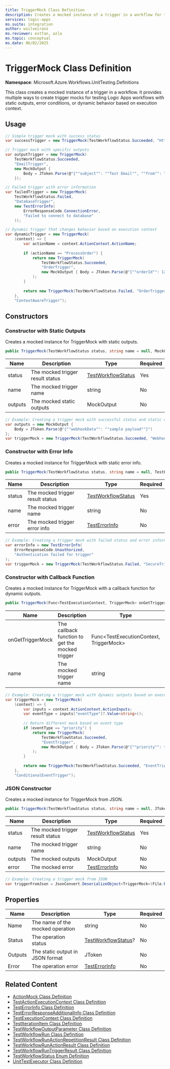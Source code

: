 ```yaml
---
title: TriggerMock Class Definition
description: Creates a mocked instance of a trigger in a workflow for testing purposes
services: logic-apps
ms.suite: integration
author: wsilveiranz
ms.reviewer: estfan, azla
ms.topic: conceptual
ms.date: 06/02/2025
---
```


# TriggerMock Class Definition

**Namespace**: Microsoft.Azure.Workflows.UnitTesting.Definitions

This class creates a mocked instance of a trigger in a workflow. It provides multiple ways to create trigger mocks for testing Logic Apps workflows with static outputs, error conditions, or dynamic behavior based on execution context.

## Usage

```C#
// Simple trigger mock with success status
var successTrigger = new TriggerMock(TestWorkflowStatus.Succeeded, "HttpTrigger");

// Trigger mock with specific outputs
var outputTrigger = new TriggerMock(
    TestWorkflowStatus.Succeeded,
    "EmailTrigger",
    new MockOutput { 
        Body = JToken.Parse(@"{""subject"": ""Test Email"", ""from"": ""test@example.com""}") 
    });

// Failed trigger with error information
var failedTrigger = new TriggerMock(
    TestWorkflowStatus.Failed,
    "DatabaseTrigger",
    new TestErrorInfo(
        ErrorResponseCode.ConnectionError,
        "Failed to connect to database"
    ));

// Dynamic trigger that changes behavior based on execution context
var dynamicTrigger = new TriggerMock(
    (context) => {
        var actionName = context.ActionContext.ActionName;
        
        if (actionName == "ProcessOrder") {
            return new TriggerMock(
                TestWorkflowStatus.Succeeded, 
                "OrderTrigger",
                new MockOutput { Body = JToken.Parse(@"{""orderId"": 12345}") }
            );
        }
        
        return new TriggerMock(TestWorkflowStatus.Failed, "OrderTrigger");
    },
    "ContextAwareTrigger");
```

## Constructors

### Constructor with Static Outputs

Creates a mocked instance for TriggerMock with static outputs.

```C#
public TriggerMock(TestWorkflowStatus status, string name = null, MockOutput outputs = null)
```

|Name|Description|Type|Required|
|---|---|---|---|
|status|The mocked trigger result status|[TestWorkflowStatus](test-workflow-status-enum-definition.md)|Yes|
|name|The mocked trigger name|string|No|
|outputs|The mocked static outputs|MockOutput|No|

```C#
// Example: Creating a trigger mock with successful status and static outputs
var outputs = new MockOutput { 
    Body = JToken.Parse(@"{""webhookData"": ""sample payload""}")
};
var triggerMock = new TriggerMock(TestWorkflowStatus.Succeeded, "WebhookTrigger", outputs);
```

### Constructor with Error Info

Creates a mocked instance for TriggerMock with static error info.

```C#
public TriggerMock(TestWorkflowStatus status, string name = null, TestErrorInfo error = null)
```

|Name|Description|Type|Required|
|---|---|---|---|
|status|The mocked trigger result status|[TestWorkflowStatus](test-workflow-status-enum-definition.md)|Yes|
|name|The mocked trigger name|string|No|
|error|The mocked trigger error info|[TestErrorInfo](test-error-info-class-definition.md)|No|

```C#
// Example: Creating a trigger mock with failed status and error information
var errorInfo = new TestErrorInfo(
    ErrorResponseCode.Unauthorized,
    "Authentication failed for trigger"
);
var triggerMock = new TriggerMock(TestWorkflowStatus.Failed, "SecureTrigger", errorInfo);
```

### Constructor with Callback Function

Creates a mocked instance for TriggerMock with a callback function for dynamic outputs.

```C#
public TriggerMock(Func<TestExecutionContext, TriggerMock> onGetTriggerMock, string name = null)
```

|Name|Description|Type|Required|
|---|---|---|---|
|onGetTriggerMock|The callback function to get the mocked trigger|Func&lt;TestExecutionContext, TriggerMock&gt;|Yes|
|name|The mocked trigger name|string|No|

```C#
// Example: Creating a trigger mock with dynamic outputs based on execution context
var triggerMock = new TriggerMock(
    (context) => {
        var inputs = context.ActionContext.ActionInputs;
        var eventType = inputs["eventType"]?.Value<string>();
        
        // Return different mock based on event type
        if (eventType == "priority") {
            return new TriggerMock(
                TestWorkflowStatus.Succeeded, 
                "EventTrigger", 
                new MockOutput { Body = JToken.Parse(@"{""priority"": true}") }
            );
        }
        
        return new TriggerMock(TestWorkflowStatus.Succeeded, "EventTrigger");
    }, 
    "ConditionalEventTrigger");
```

### JSON Constructor

Creates a mocked instance for TriggerMock from JSON.

```C#
public TriggerMock(TestWorkflowStatus status, string name = null, JToken outputs = null, TestErrorInfo error = null)
```

|Name|Description|Type|Required|
|---|---|---|---|
|status|The mocked trigger result status|[TestWorkflowStatus](test-workflow-status-enum-definition.md)|Yes|
|name|The mocked trigger name|string|No|
|outputs|The mocked outputs|MockOutput|No|
|error|The mocked error|[TestErrorInfo](test-error-info-class-definition.md)|No|

```C#
// Example: Creating a trigger mock from JSON
var triggerFromJson = JsonConvert.DeserializeObject<TriggerMock>(File.ReadAllText(mockDataPath));
```

## Properties

|Name|Description|Type|Required|
|---|---|---|---|
|Name|The name of the mocked operation|string|No|
|Status|The operation status|[TestWorkflowStatus](test-workflow-status-enum-definition.md)?|No|
|Outputs|The static output in JSON format|JToken|No|
|Error|The operation error|[TestErrorInfo](test-error-info-class-definition.md)|No|

## Related Content

- [ActionMock Class Definition](action-mock-class-definition.md)
- [TestActionExecutionContext Class Definition](test-action-execution-context-class-definition.md)
- [TestErrorInfo Class Definition](test-error-info-class-definition.md)
- [TestErrorResponseAdditionalInfo Class Definition](test-error-response-additional-info-class-definition.md)
- [TestExecutionContext Class Definition](test-execution-context-class-definition.md)
- [TestIterationItem Class Definition](test-iteration-item-class-definition.md)
- [TestWorkflowOutputParameter Class Definition](test-workflow-output-parameter-class-definition.md)
- [TestWorkflowRun Class Definition](test-workflow-run-class-definition.md)
- [TestWorkflowRunActionRepetitionResult Class Definition](test-workflow-run-action-repetition-result-class-definition.md)
- [TestWorkflowRunActionResult Class Definition](test-workflow-run-action-result-class-definition.md)
- [TestWorkflowRunTriggerResult Class Definition](test-workflow-run-trigger-result-class-definition.md)
- [TestWorkflowStatus Enum Definition](test-workflow-status-enum-definition.md)
- [UnitTestExecutor Class Definition](unit-test-executor-class-definition.md)

